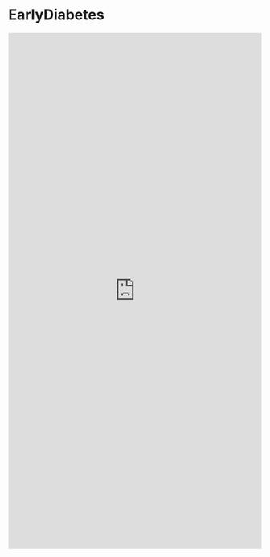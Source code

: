 # EarlyDiabetes


<iframe src="https://wandb.ai/prayagpiya12-lakehead-university/Early_Diabetes_Prediciton/reports/Early-Diabetes-Prediction-System---VmlldzoxMjkwMzUwMw" style="border:none;height:1024px;width:100%">
